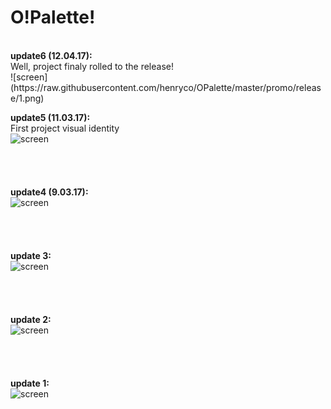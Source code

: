 # O!Palette!
<br>
<b>update6 (12.04.17): </b><br>
Well, project finaly rolled to the release!<br>
![screen](https://raw.githubusercontent.com/henryco/OPalette/master/promo/release/1.png)
<br>

<b>update5 (11.03.17): </b><br>
First project visual identity<br>
![screen](https://raw.githubusercontent.com/henryco/OPalette/master/logo/identity.png)
<br><br><br><br><br>
<b>update4 (9.03.17): </b><br>
![screen](https://raw.githubusercontent.com/henryco/OPalette/master/promo/opall1a.png)
<br><br><br><br><br>
<b>update 3: </b><br>
![screen](https://raw.githubusercontent.com/henryco/OPalette/master/promo/picker.png)
<br><br><br><br><br>
<b>update 2: </b><br>
![screen](https://raw.githubusercontent.com/henryco/OPalette/master/promo/secondLook.png)
<br><br><br><br><br>
<b>update 1: </b><br>
![screen](https://raw.githubusercontent.com/henryco/OPalette/master/promo/firstLook.png)
<br>

